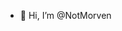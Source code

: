 - 👋 Hi, I’m @NotMorven

<!---
NotMorven/NotMorven is a ✨ special ✨ repository because its `README.md` (this file) appears on your GitHub profile.
You can click the Preview link to take a look at your changes.
--->
